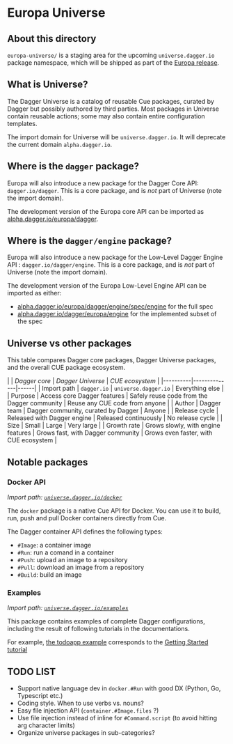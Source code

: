 # Europa Universe

## About this directory

`europa-universe/` is a staging area for the upcoming `universe.dagger.io` package namespace,
which will be shipped as part of the [Europa release](https://github.com/dagger/dagger/issues/1088).

## What is Universe?

The Dagger Universe is a catalog of reusable Cue packages, curated by Dagger but possibly authored by third parties. Most packages in Universe contain reusable actions; some may also contain entire configuration templates.

The import domain for Universe will be `universe.dagger.io`. It will deprecate the current domain `alpha.dagger.io`.

## Where is the `dagger` package?

Europa will also introduce a new package for the Dagger Core API: `dagger.io/dagger`.
This is a core package, and is *not* part of Universe (note the import domain).

The development version of the Europa core API can be imported as [alpha.dagger.io/europa/dagger](../stdlib/europa/dagger).

## Where is the `dagger/engine` package?

Europa will also introduce a new package for the Low-Level Dagger Engine API : `dagger.io/dagger/engine`.
This is a core package, and is *not* part of Universe (note the import domain).

The development version of the Europa Low-Level Engine API can be imported as either:

* [alpha.dagger.io/europa/dagger/engine/spec/engine](../stdlib/europa/dagger/engine/spec/engine) for the full spec
* [alpha.dagger.io/dagger/europa/engine](../stdlib/europa/dagger/engine) for the implemented subset of the spec

## Universe vs other packages

This table compares Dagger core packages, Dagger Universe packages, and the overall CUE package ecosystem.

|   |  *Dagger core* | *Dagger Universe* | *CUE ecosystem* |
|----------|--------------|------|
| Import path |  `dagger.io` | `universe.dagger.io` | Everything else |
| Purpose |  Access core Dagger features | Safely reuse code from the Dagger community | Reuse any CUE code from anyone |
| Author | Dagger team | Dagger community, curated by Dagger | Anyone |
| Release cycle |    Released with Dagger engine   |  Released continuously | No release cycle |
| Size |  Small  | Large | Very large |
| Growth rate | Grows slowly, with engine features | Grows fast, with Dagger community | Grows even faster, with CUE ecosystem |


## Notable packages

### Docker API

*Import path: [`universe.dagger.io/docker`](./universe/docker)*

The `docker` package is a native Cue API for Docker. You can use it to build, run, push and pull Docker containers directly from Cue.

The Dagger container API defines the following types:

* `#Image`: a container image
* `#Run`: run a comand in a container
* `#Push`: upload an image to a repository
* `#Pull`: download an image from a repository
* `#Build`: build an image

### Examples

*Import path: [`universe.dagger.io/examples`](./examples)*

This package contains examples of complete Dagger configurations, including the result of following tutorials in the documentations.

For example, [the todoapp example](./examples/todoapp) corresponds to the [Getting Started tutorial](https://docs.dagger.io/1003/get-started/)


## TODO LIST

* Support native language dev in `docker.#Run` with good DX (Python, Go, Typescript etc.)
* Coding style. When to use verbs vs. nouns?
* Easy file injection API (`container.#Image.files` ?)
* Use file injection instead of inline for `#Command.script` (to avoid hitting arg character limits)
* Organize universe packages in sub-categories?
